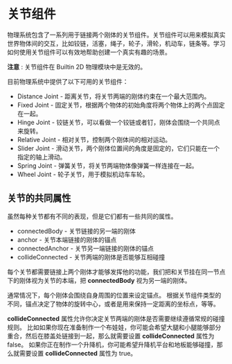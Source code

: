 # 关节组件

物理系统包含了一系列用于链接两个刚体的关节组件。关节组件可以用来模拟真实世界物体间的交互，比如铰链，活塞，绳子，轮子，滑轮，机动车，链条等。学习如何使用关节组件可以有效地帮助创建一个真实有趣的场景。

**注意** : 关节组件在 Builtin 2D 物理模块中是无效的。 

目前物理系统中提供了以下可用的关节组件：

- Distance Joint - 距离关节，将关节两端的刚体约束在一个最大范围内。
- Fixed Joint - 固定关节，根据两个物体的初始角度将两个物体上的两个点固定在一起。
- Hinge Joint - 铰链关节，可以看做一个铰链或者钉，刚体会围绕一个共同点来旋转。
- Relative Joint - 相对关节，控制两个刚体间的相对运动。
- Slider Joint - 滑动关节，两个刚体位置间的角度是固定的，它们只能在一个指定的轴上滑动。
- Spring Joint - 弹簧关节，将关节两端物体像弹簧一样连接在一起。
- Wheel Joint - 轮子关节，用于模拟机动车车轮。

## 关节的共同属性

虽然每种关节都有不同的表现，但是它们都有一些共同的属性。

- connectedBody - 关节链接的另一端的刚体
- anchor - 关节本端链接的刚体的锚点
- connectedAnchor - 关节另一端链接的刚体的锚点
- collideConnected - 关节两端的刚体是否能够互相碰撞

每个关节都需要链接上两个刚体才能够发挥他的功能，我们把和关节挂在同一节点下的刚体视为关节的本端，把 **connectedBody** 视为另一端的刚体。

通常情况下，每个刚体会围绕自身周围的位置来设定锚点。
根据关节组件类型的不同，锚点决定了物体的旋转中心，或者是用来保持一定距离的坐标点，等等。

**collideConnected** 属性允许你决定关节两端的刚体是否需要继续遵循常规的碰撞规则。
比如如果你现在准备制作一个布娃娃，你可能会希望大腿和小腿能够部分重合，然后在膝盖处链接到一起，那么就需要设置 **collideConnected** 属性为 false。
如果你正在制作一个升降机，你可能希望升降机平台和地板能够碰撞，那么就需要设置 **collideConnected** 属性为 true。
